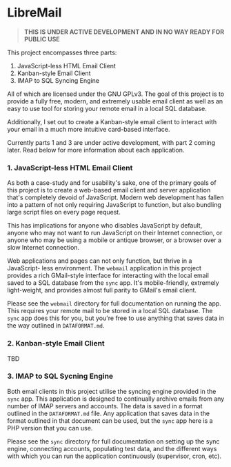# LibreMail

> **THIS IS UNDER ACTIVE DEVELOPMENT AND IN NO WAY READY FOR PUBLIC USE**

This project encompasses three parts:

1. JavaScript-less HTML Email Client
2. Kanban-style Email Client
3. IMAP to SQL Syncing Engine

All of which are licensed under the GNU GPLv3. The goal of this project is to
provide a fully free, modern, and extremely usable email client as well as an
easy to use tool for storing your remote email in a local SQL database.

Additionally, I set out to create a Kanban-style email client to interact with
your email in a much more intuitive card-based interface.

Currently parts 1 and 3 are under active development, with part 2 coming later.
Read below for more information about each application.

### 1. JavaScript-less HTML Email Client

As both a case-study and for usability's sake, one of the primary goals of this
project is to create a web-based email client and server application that's
completely devoid of JavaScript. Modern web development has fallen into a
pattern of not only requiring JavaScript to function, but also bundling large
script files on every page request.

This has implications for anyone who disables JavaScript by default, anyone who
may not want to run JavaScript on their Internet connection, or anyone who may
be using a mobile or antique browser, or a browser over a slow Internet
connection.

Web applications and pages can not only function, but thrive in a JavaScript-
less environment. The `webmail` application in this project provides a rich
GMail-style interface for interacting with the local email saved to a SQL
database from the `sync` app. It's mobile-friendly, extremely light-weight, and
provides almost full parity to GMail's email client.

Please see the `webmail` directory for full documentation on running the app.
This requires your remote mail to be stored in a local SQL database. The `sync`
app does this for you, but you're free to use anything that saves data in the
way outlined in `DATAFORMAT.md`.

### 2. Kanban-style Email Client

TBD

### 3. IMAP to SQL Sycning Engine

Both email clients in this project utilise the syncing engine provided in the
`sync` app. This application is designed to continually archive emails from any
number of IMAP servers and accounts. The data is saved in a format outlined in
the `DATAFORMAT.md` file. Any application that saves data in the format outlined
in that document can be used, but the `sync` app here is a PHP version that you
can use.

Please see the `sync` directory for full documentation on setting up the sync
engine, connecting accounts, populating test data, and the different ways with
which you can run the application continuously (supervisor, cron, etc).